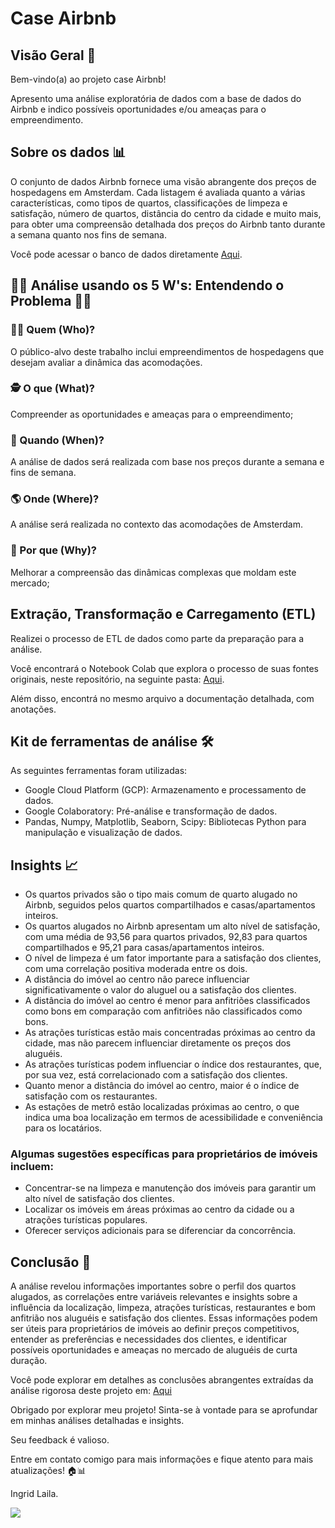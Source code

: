 # Case Airbnb

## Visão Geral 🏢

Bem-vindo(a) ao projeto case Airbnb!

Apresento uma análise exploratória de dados com a base de dados do Airbnb e indico possíveis oportunidades e/ou ameaças para o empreendimento.

## Sobre os dados  📊

O conjunto de dados Airbnb fornece uma visão abrangente dos preços de hospedagens em Amsterdam. Cada listagem é avaliada quanto a várias características, como tipos de quartos, classificações de limpeza e satisfação, número de quartos, distância do centro da cidade e muito mais, para obter uma compreensão detalhada dos preços do Airbnb tanto durante a semana quanto nos fins de semana.

Você pode acessar o banco de dados diretamente [Aqui](https://drive.google.com/file/d/14xMzOHs2YYq2oDAWJIkLNp_QzRXqdtNI/view?usp=sharing).


## 🕵️‍♂️ Análise usando os 5 W's: Entendendo o Problema 🕵️‍♀️

### 🤷‍♀️ Quem (Who)?

O público-alvo deste trabalho inclui empreendimentos de hospedagens que desejam avaliar a dinâmica das acomodações.

### 🕵️ O que (What)?

Compreender as oportunidades e ameaças para o empreendimento;

### 📅 Quando (When)?

A análise de dados será realizada com base nos preços durante a semana e fins de semana.

### 🌎 Onde (Where)?

A análise será realizada no contexto das acomodações de Amsterdam.

### 🤔 Por que (Why)?

Melhorar a compreensão das dinâmicas complexas que moldam este mercado;


## Extração, Transformação e Carregamento (ETL)

Realizei o processo de ETL de dados como parte da preparação para a análise.

Você encontrará o Notebook Colab que explora o processo de suas fontes originais, neste repositório, na seguinte pasta:
[Aqui](https://github.com/IngridLaila/Projeto-Analise-de-Dados/blob/main/Case%20Airbnb/Projeto/Projeto_Case_AirBnb.ipynb). 

Além disso, encontrá no mesmo arquivo a documentação detalhada, com anotações.


## Kit de ferramentas de análise 🛠️

As seguintes ferramentas foram utilizadas:

* Google Cloud Platform (GCP): Armazenamento e processamento de dados.
* Google Colaboratory: Pré-análise e transformação de dados.
* Pandas, Numpy, Matplotlib, Seaborn, Scipy: Bibliotecas Python para manipulação e visualização de dados.

     
## Insights 📈

* Os quartos privados são o tipo mais comum de quarto alugado no Airbnb, seguidos pelos quartos compartilhados e casas/apartamentos inteiros.
* Os quartos alugados no Airbnb apresentam um alto nível de satisfação, com uma média de 93,56 para quartos privados, 92,83 para quartos compartilhados e 95,21 para casas/apartamentos inteiros.
* O nível de limpeza é um fator importante para a satisfação dos clientes, com uma correlação positiva moderada entre os dois.
* A distância do imóvel ao centro não parece influenciar significativamente o valor do aluguel ou a satisfação dos clientes.
* A distância do imóvel ao centro é menor para anfitriões classificados como bons em comparação com anfitriões não classificados como bons.
* As atrações turísticas estão mais concentradas próximas ao centro da cidade, mas não parecem influenciar diretamente os preços dos aluguéis.
* As atrações turísticas podem influenciar o índice dos restaurantes, que, por sua vez, está correlacionado com a satisfação dos clientes.
* Quanto menor a distância do imóvel ao centro, maior é o índice de satisfação com os restaurantes.
* As estações de metrô estão localizadas próximas ao centro, o que indica uma boa localização em termos de acessibilidade e conveniência para os locatários.

### Algumas sugestões específicas para proprietários de imóveis incluem:

* Concentrar-se na limpeza e manutenção dos imóveis para garantir um alto nível de satisfação dos clientes.
* Localizar os imóveis em áreas próximas ao centro da cidade ou a atrações turísticas populares.
* Oferecer serviços adicionais para se diferenciar da concorrência.

## Conclusão 🧐

A análise revelou informações importantes sobre o perfil dos quartos alugados, as correlações entre variáveis relevantes e insights sobre a influência da localização, limpeza, atrações turísticas, restaurantes e bom anfitrião nos aluguéis e satisfação dos clientes. Essas informações podem ser úteis para proprietários de imóveis ao definir preços competitivos, entender as preferências e necessidades dos clientes, e identificar possíveis oportunidades e ameaças no mercado de aluguéis de curta duração.

Você pode explorar em detalhes as conclusões abrangentes extraídas da análise rigorosa deste projeto em: 
[Aqui](https://github.com/IngridLaila/Projeto-Analise-de-Dados/blob/main/Case%20Airbnb/Projeto/Projeto_Case_AirBnb.ipynb)


Obrigado por explorar meu projeto! Sinta-se à vontade para se aprofundar em minhas análises detalhadas e insights.

Seu feedback é valioso.

Entre em contato comigo para mais informações e fique atento para mais atualizações! 🏠📊

Ingrid Laila.
<div>
   <a href="https://www.linkedin.com/in/ingrid-laila-analistadados/" target="_blank"><img src="https://img.shields.io/badge/-LinkedIn-%230077B5?style=for-the-badge&logo=linkedin&logoColor=white" target="_blank"></a>
</div>


 
